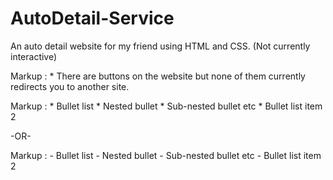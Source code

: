 # AutoDetail-Service
An auto detail website for my friend using HTML and CSS. (Not currently interactive)

Markup : * There are buttons on the website but none of them currently redirects you to another site.


 Markup : * Bullet list
              * Nested bullet
                  * Sub-nested bullet etc
          * Bullet list item 2

-OR-

 Markup : - Bullet list
              - Nested bullet
                  - Sub-nested bullet etc
          - Bullet list item 2 
